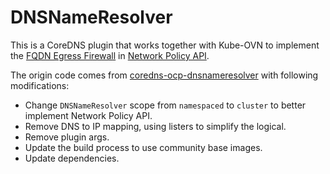 # DNSNameResolver

This is a CoreDNS plugin that works together with Kube-OVN to implement the [FQDN Egress Firewall](https://network-policy-api.sigs.k8s.io/npeps/npep-133-fqdn-egress-selector/) in [Network Policy API](https://network-policy-api.sigs.k8s.io/).

The origin code comes from [coredns-ocp-dnsnameresolver](https://github.com/openshift/coredns-ocp-dnsnameresolver) with following modifications:

- Change `DNSNameResolver` scope from `namespaced` to `cluster` to better implement Network Policy API.
- Remove DNS to IP mapping, using listers to simplify the logical.
- Remove plugin args.
- Update the build process to use community base images.
- Update dependencies.
